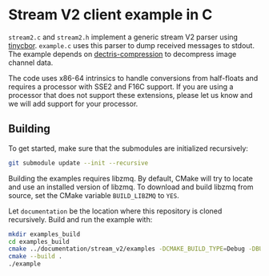 # Stream V2 client example in C

`stream2.c` and `stream2.h` implement a generic stream V2 parser using [tinycbor](https://github.com/intel/tinycbor). `example.c` uses this parser to dump received messages to stdout. The example depends on [dectris-compression](https://github.com/dectris/compression) to decompress image channel data.

The code uses x86-64 intrinsics to handle conversions from half-floats and requires a processor with SSE2 and F16C support. If you are using a processor that does not support these extensions, please let us know and we will add support for your processor.

## Building

To get started, make sure that the submodules are initialized recursively:

```sh
git submodule update --init --recursive
```

Building the examples requires libzmq. By default, CMake will try to locate and use an installed version of libzmq. To download and build libzmq from source, set the CMake variable `BUILD_LIBZMQ` to `YES`.

Let `documentation` be the location where this repository is cloned recursively. Build and run the example with:

```sh
mkdir examples_build
cd examples_build
cmake ../documentation/stream_v2/examples -DCMAKE_BUILD_TYPE=Debug -DBUILD_LIBZMQ=YES
cmake --build .
./example
```
